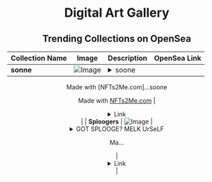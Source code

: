 <div align="center">

# Digital Art Gallery

## Trending Collections on OpenSea

| Collection Name                       | Image                                                                                     | Description                       | OpenSea Link                                                                                          |
|---------------------------------------|-------------------------------------------------------------------------------------------|-----------------------------------|--------------------------------------------------------------------------------------------------------|
| **sonne** | ![Image](https://i.seadn.io/s/raw/files/d0f88fd3f51cfd0d46ff8c2c48ac33bf.webp?w=500&auto=format?w=200&auto=format) | <details><summary>soone

Made with [NFTs2Me.com]...</summary>soone

Made with [NFTs2Me.com](https://nfts2me.com/)</details> | <details><summary>Link</summary>[sonne](https://opensea.io/collection/sonne-13)</details> |
| **Sploogers** | ![Image](https://i.seadn.io/s/raw/files/2e65affc0472836a50ac24e331cc2ebd.jpg?w=500&auto=format?w=200&auto=format) | <details><summary>GOT SPLOOGE? MELK UrSeLF



Ma...</summary>GOT SPLOOGE? MELK UrSeLF



Made with [NFTs2Me.com](https://nfts2me.com/)</details> | <details><summary>Link</summary>[Sploogers](https://opensea.io/collection/sploogers-2)</details> |

</div>